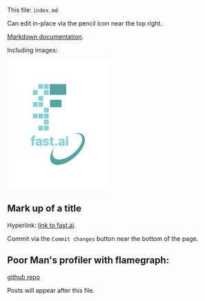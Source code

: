 This file: `index.md`

Can edit in-place via the pencil icon near the top right.

[Markdown documentation](https://guides.github.com/features/mastering-markdown/). 

Including images:

![Image of fast.ai logo](images/logo.png)

## Mark up of a title

Hyperlink: [link to fast.ai](https://www.fast.ai).

Commit via the `Commit changes` button near the bottom of the page.

## Poor Man's profiler with flamegraph:
[github repo](https://github.com/zenkj/poormansprofiler)

Posts will appear after this file. 
